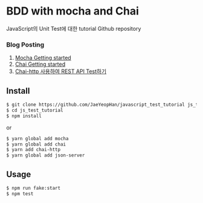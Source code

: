 # BDD with mocha and Chai
JavaScript의 Unit Test에 대한 tutorial Github repository

### Blog Posting
1. [Mocha Getting started](http://jaeyeophan.github.io/2017/04/23/BDD-1-mocha/)
2. [Chai Getting started](https://jaeyeophan.github.io/2017/04/23/BDD-2-chai/)
3. [Chai-http 사용하여 REST API Test하기](https://jaeyeophan.github.io/2017/04/23/BDD-3-chai-http/)

## Install
```bash
$ git clone https://github.com/JaeYeopHan/javascript_test_tutorial js_test_tutorial
$ cd js_test_tutorial
$ npm install
```
or
```bash
$ yarn global add mocha
$ yarn global add chai
$ yarn add chai-http
$ yarn global add json-server
```

## Usage
```bash
$ npm run fake:start
$ npm test
```
